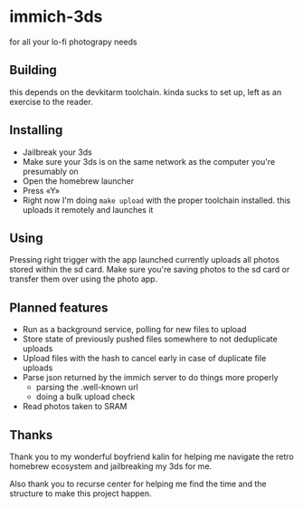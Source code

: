 # immich-3ds

for all your lo-fi photograpy needs


## Building

this depends on the devkitarm toolchain. kinda sucks to set up, left as an
exercise to the reader.

## Installing

- Jailbreak your 3ds
- Make sure your 3ds is on the same network as the computer you're presumably on
- Open the homebrew launcher
- Press «Y»
- Right now I'm doing `make upload` with the proper toolchain installed. this
  uploads it remotely and launches it


## Using

Pressing right trigger with the app launched currently uploads all photos
stored within the sd card.  Make sure you're saving photos to the sd card or
transfer them over using the photo app.


## Planned features

- Run as a background service, polling for new files to upload
- Store state of previously pushed files somewhere to not deduplicate uploads
- Upload files with the hash to cancel early in case of duplicate file uploads
- Parse json returned by the immich server to do things more properly
    - parsing the .well-known url
    - doing a bulk upload check
- Read photos taken to SRAM



## Thanks

Thank you to my wonderful boyfriend kalin for helping me navigate the
retro homebrew ecosystem and jailbreaking my 3ds for me.

Also thank you to recurse center for helping me find the time and the structure
to make this project happen.

